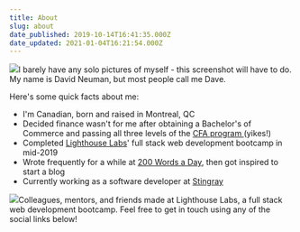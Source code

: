 ```yaml
---
title: About
slug: about
date_published: 2019-10-14T16:41:35.000Z
date_updated: 2021-01-04T16:21:54.000Z
---
```


![](/content/images/2020/01/IMG_1582-1.jpg)I barely have any solo pictures of myself - this screenshot will have to do.
My name is David Neuman, but most people call me Dave.

Here's some quick facts about me:

- I'm Canadian, born and raised in Montreal, QC
- Decided finance wasn't for me after obtaining a Bachelor's of Commerce and passing all three levels of the [CFA program ](https://www.cfainstitute.org/en/about)(yikes!)
- Completed [Lighthouse Labs](https://www.lighthouselabs.ca/)' full stack web development bootcamp in mid-2019
- Wrote frequently for a while at [200 Words a Day](https://200wordsaday.com/@davidneuman), then got inspired to start a blog
- Currently working as a software developer at [Stingray](https://www.stingray.com/)

![](/content/images/2019/12/lighthouse-labs-1.jpg)Colleagues, mentors, and friends made at Lighthouse Labs, a full stack web development bootcamp.
Feel free to get in touch using any of the social links below!
